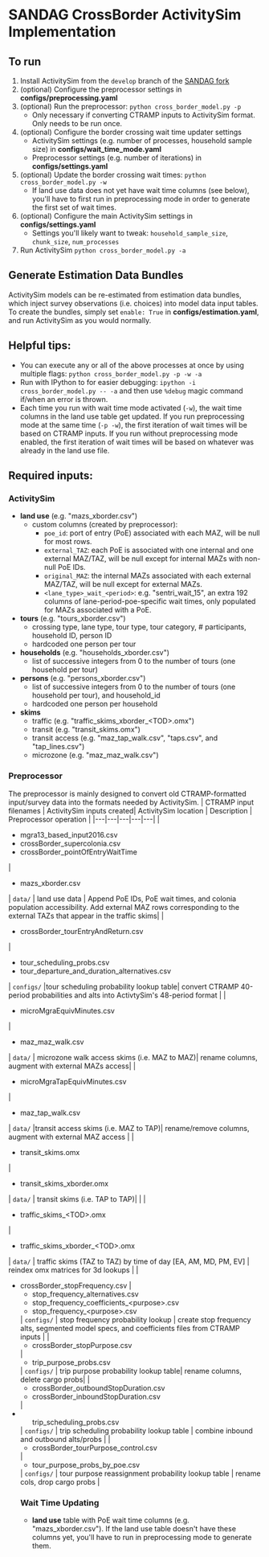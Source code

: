 # SANDAG CrossBorder ActivitySim Implementation

## To run
1. Install ActivitySim from the `develop` branch of the [SANDAG fork](https://github.com/SANDAG/activitysim/tree/xborder)
2. (optional) Configure the preprocessor settings in **configs/preprocessing.yaml**
3. (optional) Run the preprocessor: `python cross_border_model.py -p`
      - Only necessary if converting CTRAMP inputs to ActivitySim format. Only needs to be run once.
4. (optional) Configure the border crossing wait time updater settings
      - ActivitySim settings (e.g. number of processes, household sample size) in **configs/wait_time_mode.yaml**
      - Preprocessor settings (e.g. number of iterations) in **configs/settings.yaml**
5. (optional) Update the border crossing wait times: `python cross_border_model.py -w`
      - If land use data does not yet have wait time columns (see below), you'll have to first run in preprocessing mode in order to generate the first set of wait times.
6. (optional) Configure the main ActivitySim settings in **configs/settings.yaml**
      - Settings you'll likely want to tweak: `household_sample_size`, `chunk_size`, `num_processes`
7. Run ActivitySim `python cross_border_model.py -a`

## Generate Estimation Data Bundles
ActivitySim models can be re-estimated from estimation data bundles, which inject survey observations (i.e. choices) into model data input tables. To create the bundles, simply set `enable: True` in **configs/estimation.yaml**, and run ActivitySim as you would normally. 


## Helpful tips:
- You can execute any or all of the above processes at once by using multiple flags: `python cross_border_model.py -p -w -a`
- Run with IPython to for easier debugging: `ipython -i cross_border_model.py -- -a` and then use `%debug` magic command if/when an error is thrown.
- Each time you run with wait time mode activated (`-w`), the wait time columns in the land use table get updated. If you run preprocessing mode at the same time (`-p -w`), the first iteration of wait times will be based on CTRAMP inputs. If you run without preprocessing mode enabled, the first iteration of wait times will be based on whatever was already in the land use file.

## Required inputs:

### ActivitySim
 - **land use** (e.g. "mazs_xborder.csv")
    - custom columns (created by preprocessor):
       - `poe_id`: port of entry (PoE) associated with each MAZ, will be null for most rows.
       - `external_TAZ`: each PoE is associated with one internal and one external MAZ/TAZ, will be null except for internal MAZs with non-null PoE IDs.
       - `original_MAZ`: the internal MAZs associated with each external MAZ/TAZ, will be null except for external MAZs.
       - `<lane_type>_wait_<period>`: e.g. "sentri\_wait\_15", an extra 192 columns of lane-period-poe-specific wait times, only populated for MAZs associated with a PoE.
 - **tours** (e.g. "tours_xborder.csv")
    - crossing type, lane type, tour type, tour category, # participants, household ID, person ID
    - hardcoded one person per tour
 - **households** (e.g. "households_xborder.csv")
   - list of successive integers from 0 to the number of tours (one household per tour)
 - **persons** (e.g. "persons_xborder.csv")
    - list of successive integers from 0 to the number of tours (one household per tour), and household_id
    - hardcoded one person per household
 - **skims**
    - traffic (e.g. "traffic_skims_xborder_\<TOD\>.omx")
    - transit (e.g. "transit_skims.omx")
    - transit access (e.g. "maz_tap_walk.csv", "taps.csv", and "tap_lines.csv")
    - microzone (e.g. "maz_maz_walk.csv")

### Preprocessor
The preprocessor is mainly designed to convert old CTRAMP-formatted input/survey data into the formats needed by ActivitySim. 
| CTRAMP input filenames | ActivitySim inputs created| ActivitySim location | Description | Preprocessor operation |
|---|---|---|---|---|
| <ul><li>mgra13_based_input2016.csv</li><li>crossBorder_supercolonia.csv</li><li>crossBorder_pointOfEntryWaitTime</li></ul>  | <ul><li>mazs_xborder.csv</ul></li>  | `data/` | land use data | Append PoE IDs, PoE wait times, and colonia population accessibility. Add external MAZ rows corresponding to the external TAZs that appear in the traffic skims|
| <ul><li>crossBorder_tourEntryAndReturn.csv</ul></li> | <ul><li>tour_scheduling_probs.csv</li><li>tour_departure_and_duration_alternatives.csv</li></ul> | `configs/` |tour scheduling probability lookup table| convert CTRAMP 40-period probabilities and alts into ActivtySim's 48-period format |
|<ul><li>microMgraEquivMinutes.csv </li></ul>| <ul><li>maz_maz_walk.csv</li></ul>| `data/` | microzone walk access skims (i.e. MAZ to MAZ)| rename columns, augment with external MAZs access|
|<ul><li>microMgraTapEquivMinutes.csv</li></ul>| <ul><li>maz_tap_walk.csv</li></ul>| `data/` |transit access skims (i.e. MAZ to TAP)| rename/remove columns, augment with external MAZ access |
| <ul><li>transit_skims.omx </li></ul>| <ul><li>transit_skims_xborder.omx</li></ul>| `data/` | transit skims (i.e. TAP to TAP)|  |
| <ul><li>traffic_skims_\<TOD\>.omx </li></ul>| <ul><li>traffic_skims_xborder_\<TOD\>.omx</li></ul> | `data/` | traffic skims (TAZ to TAZ) by time of day [EA, AM, MD, PM, EV] | reindex omx matrices for 3d lookups |
| <ul><li>crossBorder_stopFrequency.csv | <ul><li>stop_frequency_alternatives.csv</li><li>stop_frequency_coefficients_\<purpose\>.csv</li><li>stop_frequency_\<purpose\>.csv</li></ul> | `configs/` | stop frequency probability lookup | create stop frequency alts, segmented model specs, and coefficients files from CTRAMP inputs |
|<ul><li>crossBorder_stopPurpose.csv</li></ul>|<ul><li>trip_purpose_probs.csv</li></ul>| `configs/` | trip purpose probability lookup table| rename columns, delete cargo probs|
| <ul><li>crossBorder_outboundStopDuration.csv</li><li>crossBorder_inboundStopDuration.csv</li></ul>  | <li><ul>trip_scheduling_probs.csv</li></ul> | `configs/` | trip scheduling probability lookup table | combine inbound and outbound alts/probs |
|<ul><li>crossBorder_tourPurpose_control.csv</li></ul> | <ul><li>tour_purpose_probs_by_poe.csv </li></ul>| `configs/` | tour purpose reassignment probability lookup table | rename cols, drop cargo probs |

### Wait Time Updating
 - **land use** table with PoE wait time columns (e.g. "mazs_xborder.csv"). If the land use table doesn't have these columns yet, you'll have to run in preprocessing mode to generate them.
